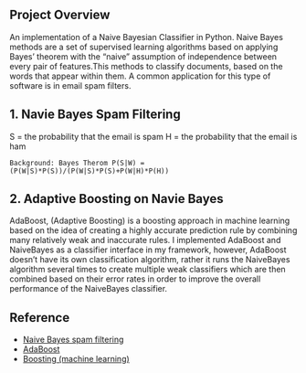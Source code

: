 ## Project Overview
An implementation of a Naive Bayesian Classifier in Python. Naive Bayes methods are a set of supervised learning algorithms based on applying Bayes’ theorem with the “naive” assumption of independence between every pair of features.This methods to classify documents, based on the words that appear within them. A common application for this type of software is in email spam filters.

## 1. Navie Bayes Spam Filtering
S =  the probability that the email is spam
H =  the probability that the email is ham
```
Background: Bayes Therom P(S|W) = (P(W|S)*P(S))/(P(W|S)*P(S)+P(W|H)*P(H))

```

## 2. Adaptive Boosting on Navie Bayes
AdaBoost, (Adaptive Boosting) is a boosting approach in machine learning based on the idea of creating a highly accurate prediction rule by combining many relatively weak and inaccurate rules. I implemented AdaBoost and NaiveBayes as a classifier interface in my framework, however, AdaBoost doesn’t have its own classification algorithm, rather it runs the NaiveBayes algorithm several times to create multiple weak classifiers which are then combined based on their error rates in order to improve the overall performance of the NaiveBayes classifier.


## Reference 
- [Naive Bayes spam filtering](https://en.wikipedia.org/wiki/Naive_Bayes_spam_filtering)
- [AdaBoost](https://en.wikipedia.org/wiki/AdaBoost)
- [Boosting (machine learning)](https://en.wikipedia.org/wiki/Boosting_(machine_learning))
